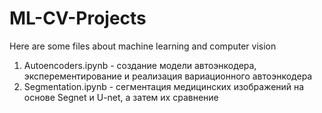 # ML-CV-Projects
Here are some files about machine learning and computer vision

1. Autoencoders.ipynb - создание модели автоэнкодера, эксперементирование и реализация вариационного автоэнкодера
2. Segmentation.ipynb - сегментация медицинских изображений на основе Segnet и U-net, а затем их сравнение
